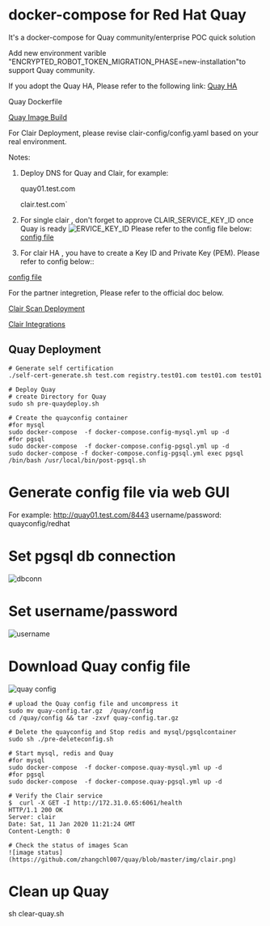 # docker-compose for Red Hat Quay

It's a docker-compose for Quay community/enterprise POC quick solution

Add new environment varible "ENCRYPTED_ROBOT_TOKEN_MIGRATION_PHASE=new-installation"to support Quay community.

If you adopt the Quay HA, Please refer to the following link:
[Quay HA](https://github.com/zhangchl007/quay-ha)

Quay Dockerfile

[Quay Image Build](https://github.com/quay/quay/blob/master/docs/development-container.md)

For Clair Deployment, please revise clair-config/config.yaml based on your real environment.

Notes:
1. Deploy DNS for Quay and Clair, for example:

   quay01.test.com

   clair.test.com`

2. For single clair , don't forget to approve CLAIR_SERVICE_KEY_ID once Quay is ready
![ERVICE_KEY_ID](https://github.com/zhangchl007/quay/blob/master/img/single-quay.png)
  Please refer to the config file below:
  [config file](https://raw.githubusercontent.com/zhangchl007/quay/master/clair-config/config.yaml)

3. For clair HA , you have to create a Key ID and Private Key (PEM). Please refer to config below::

  [config file](https://raw.githubusercontent.com/zhangchl007/quay/master/clair-config/config.yaml-ha)

   For the partner integretion, Please refer to the official doc below.

   [Clair Scan Deployment](https://access.redhat.com/documentation/en-us/red_hat_quay/3/html-single/manage_red_hat_quay/index#quay-security-scanner)

   [Clair Integrations](https://github.com/quay/clair/blob/master/Documentation/integrations.md)
## Quay Deployment
```
# Generate self certification
./self-cert-generate.sh test.com registry.test01.com test01.com test01

# Deploy Quay
# create Directory for Quay
sudo sh pre-quaydeploy.sh

# Create the quayconfig container
#for mysql
sudo docker-compose  -f docker-compose.config-mysql.yml up -d
#for pgsql
sudo docker-compose  -f docker-compose.config-pgsql.yml up -d
sudo docker-compose -f docker-compose.config-pgsql.yml exec pgsql /bin/bash /usr/local/bin/post-pgsql.sh
```
# Generate config file via web GUI
For example: http://quay01.test.com/8443
username/password: quayconfig/redhat

# Set pgsql db connection
![dbconn](https://github.com/zhangchl007/quay/blob/master/img/db-connection.png)

# Set username/password
![username](https://github.com/zhangchl007/quay/blob/master/img/username.png)

# Download Quay config file
![quay config](https://github.com/zhangchl007/quay/blob/master/img/config.png)

```
# upload the Quay config file and uncompress it
sudo mv quay-config.tar.gz  /quay/config
cd /quay/config && tar -zxvf quay-config.tar.gz

# Delete the quayconfig and Stop redis and mysql/pgsqlcontainer
sudo sh ./pre-deleteconfig.sh

# Start mysql, redis and Quay
#for mysql
sudo docker-compose  -f docker-compose.quay-mysql.yml up -d
#for pgsql
sudo docker-compose  -f docker-compose.quay-pgsql.yml up -d

# Verify the Clair service
$  curl -X GET -I http://172.31.0.65:6061/health
HTTP/1.1 200 OK
Server: clair
Date: Sat, 11 Jan 2020 11:21:24 GMT
Content-Length: 0

# Check the status of images Scan
![image status](https://github.com/zhangchl007/quay/blob/master/img/clair.png)
```
# Clean up Quay
sh clear-quay.sh
```
